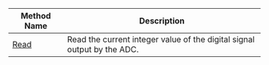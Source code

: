 Method Name | Description
----------- | -----------
[Read](/components/board/#read) | Read the current integer value of the digital signal output by the ADC.
